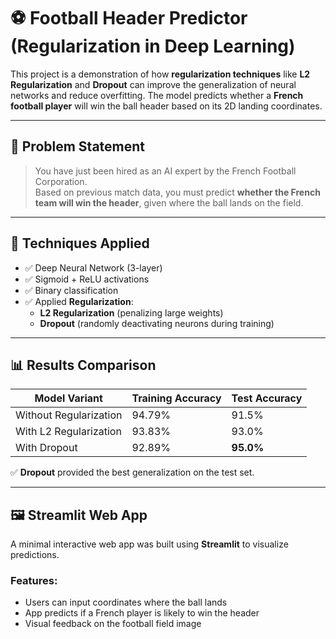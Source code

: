 # ⚽ Football Header Predictor (Regularization in Deep Learning)

This project is a demonstration of how **regularization techniques** like **L2 Regularization** and **Dropout** can improve the generalization of neural networks and reduce overfitting. The model predicts whether a **French football player** will win the ball header based on its 2D landing coordinates.

---

## 📌 Problem Statement

> You have just been hired as an AI expert by the French Football Corporation.  
> Based on previous match data, you must predict **whether the French team will win the header**, given where the ball lands on the field.

---

## 🧠 Techniques Applied

- ✅ Deep Neural Network (3-layer)
- ✅ Sigmoid + ReLU activations
- ✅ Binary classification
- ✅ Applied **Regularization**:
  - **L2 Regularization** (penalizing large weights)
  - **Dropout** (randomly deactivating neurons during training)

---

## 📊 Results Comparison

| Model Variant           | Training Accuracy | Test Accuracy |
|-------------------------|-------------------|---------------|
| Without Regularization  | 94.79%            | 91.5%         |
| With L2 Regularization  | 93.83%            | 93.0%         |
| With Dropout            | 92.89%            | **95.0%**     |

✅ **Dropout** provided the best generalization on the test set.

---

## 🖼️ Streamlit Web App

A minimal interactive web app was built using **Streamlit** to visualize predictions.

### Features:
- Users can input coordinates where the ball lands
- App predicts if a French player is likely to win the header
- Visual feedback on the football field image

